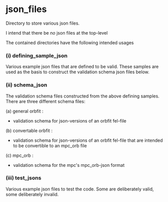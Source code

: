 # json_files

Directory to store various json files.

I intend that there be *no* json files at the top-level

The contained directories have the following intended usages

### (i) defining_sample_json

Various example json files that are defined to be valid.
These samples are used as the basis to construct the validation schema json files below. 

### (ii) schema_json

The validation schema files constructed from the above defining samples. 
There are three different schema files:

(a) general orbfit : 
 - validation schema for json-versions of an orbfit fel-file

(b) convertable orbfit : 
- validation schema for json-versions of an orbfit fel-file that are intended to be convertible to an mpc_orb file

(c) mpc_orb : 
- validation schema for the mpc's mpc_orb-json format


### (iii) test_jsons
 
 Various example json files to test the code.
 Some are deliberately valid, some deliberately invalid. 
